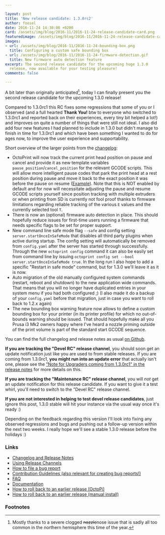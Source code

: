 ```yaml
---

layout: post
title: 'New release candidate: 1.3.0rc2'
author: foosel
date: 2016-11-24 14:30:00 +0200
card: /assets/img/blog/2016-11/2016-11-24-release-candidate-card.png
featuredimage: /assets/img/blog/2016-11/2016-11-24-release-candidate-card.png
images:
- url: /assets/img/blog/2016-11/2016-11-24-bounding-box.png
  title: Configuring a custom safe bounding box
- url: /assets/img/blog/2016-11/2016-11-24-firmware-detection.gif
  title: New firmware auto detection feature
excerpt: The second release candidate for the upcoming huge 1.3.0
  release, now available for your testing pleasure!
comments: false

---
```


A bit later than originally anticipated[^1], today I can finally present
you the second release candidate for the upcoming 1.3.0 release!

Compared to 1.3.0rc1 this RC fixes some regressions that some of you
or I observed (and a full hearted **Thank You!** btw to everyone who switched
to 1.3.0rc1 and reported back on their experiences, every tiny bit helped
a lot!) and improves on quite a number of things that were still not
ideal. I also did add four new features I had planned to include in
1.3.0 but didn't manage to finish in time for 1.3.0rc1 and which have
been something I wanted to do for ages now, to improve the user experience
and supportability.

Short overview of the larger points from the [changelog](https://github.com/foosel/OctoPrint/releases/tag/1.3.0rc2):

  * OctoPrint will now track the current print head position on pause and 
    cancel and provide it as new template variables 
    ``pause_position``/``cancel_position`` for the relevant GCODE scripts. 
    This will allow more intelligent pause codes that park the print head 
    at a rest position during pause and move it back to the exact position 
    it was before the pause on resume 
    ([Example](https://gist.github.com/foosel/1c09e269b1c0bb7a471c20eef50c8d3e)). 
    Note that this is NOT enabled by default and for now will necessitate 
    adjusting the pause and resume GCODE scripts yourself since position 
    tracking with multiple extruders or when printing from SD is currently 
    not fool proof thanks to firmware limitations regarding reliable 
    tracking of the various ``E`` values and the currently selected 
    tool ``T``.
  * There is now an (optional) firmware auto detection in place. This 
    should hopefully reduce issues for first-time users running
    a firmware that needs specific flags to be set for proper
    support.
  * New command line safe mode flag ``--safe`` and config setting 
    ``server.startOnceInSafeMode`` that disables all third party plugins when 
    active during startup. The config setting will automatically be removed from 
    `config.yaml` after the server has started through successfully.
    Through the new ``octoprint config`` command it can also be easily
    set from command line by issuing ``octoprint config set --bool server.startOnceInSafeMode true``.
    In the long run I also hope to add a specific "Restart in safe mode"
    command, but for 1.3.0 we'll leave it as it is now.
  * Auto migration of the old manually configured system commands
    (restart, reboot and shutdown) to the new application wide commands.
    That means that you will no longer have duplicated entries in your
    system menu if you had both configured ;) (I also made it do a 
    backup of your `config.yaml` before that migration, just in case
    you want to roll back to 1.2.x again)
  * The new bounding box warning feature now allows to define a custom
    bounding box for your printer (in its printer profile) for which no
    out-of-bounds warning should be issued. That should hopefully make all
    you Prusa i3 Mk2 owners happy where I've heard a nozzle priming
    outside of the print volume is part of the standard start GCODE
    sequence.

You can find the full changelog and release notes as usual 
[on Github](https://github.com/foosel/OctoPrint/releases/tag/1.3.0rc2).

**If you are tracking the "Devel RC" release channel**, you
should soon get an update notification just like you are used to from
stable releases. If you are coming from 1.3.0rc1, **you might run into
an update error** that actually isn't one, please see the 
["Note for Upgraders coming from 1.3.0rc1" in the release notes](https://github.com/foosel/OctoPrint/releases/tag/1.3.0rc2) 
for more details on this.

**If you are tracking the "Maintenance RC" release channel**, you will
*not* get an update notification for this release candidate. If you want
to give it a test whirl, you'll need to switch to the "Devel RC" release
channel.

**If you are not interested in helping to test devel release candidates**, just
ignore this post, 1.3.0 stable will hit your instance via the usual
way once it's ready :)

Depending on the feedback regarding this version I'll look into fixing 
any observed regressions and bugs and pushing out a follow-up version 
within the next two weeks. I really hope we'll see a stable 1.3.0 release
before the holidays :)

### Links

  * [Changelog and Release Notes](https://github.com/foosel/OctoPrint/releases/tag/1.3.0rc2)
  * [Using Release Channels](https://github.com/foosel/OctoPrint/wiki/Using-Release-Channels)
  * [How to file a bug report](https://github.com/foosel/OctoPrint/blob/master/CONTRIBUTING.md#how-to-file-a-bug-report)
  * [Contribution Guidelines (also relevant for creating bug reports!)](https://github.com/foosel/OctoPrint/blob/master/CONTRIBUTING.md)
  * [FAQ](https://github.com/foosel/OctoPrint/wiki/FAQ)
  * [Documentation](http://docs.octoprint.org/)
  * [How to roll back to an earlier release (OctoPi)](https://github.com/foosel/OctoPrint/wiki/FAQ#how-can-i-revert-to-an-older-version-of-the-octoprint-installation-on-my-octopi-image)
  * [How to roll back to an earlier release (manual install)](https://github.com/foosel/OctoPrint/wiki/FAQ#how-can-i-roll-back-to-an-earlier-version-after-an-update)

### Footnotes

  [^1]: Mostly thanks to a severe clogged <s>nozzle</s>nose issue that 
        is sadly all too common in the northern hemisphere this time of 
        the year.
